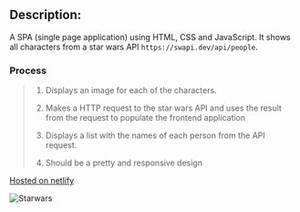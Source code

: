 ## Description:

A SPA (single page application) using HTML, CSS and JavaScript. It shows all characters from a star wars API `https://swapi.dev/api/people`. 

### Process

> 1. Displays an image for each of the characters.
>
> 2. Makes a HTTP request to the star wars API and uses the result from the request to populate the frontend application
>
> 3. Displays a list with the names of each person from the API request.
>
> 4. Should be a pretty and responsive design
>
 [Hosted  on netlify](clinton-starwars.netlify.app)

 ![Starwars](images/cardbg.gif)

